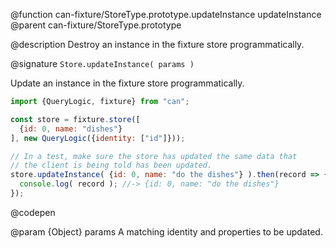 @function can-fixture/StoreType.prototype.updateInstance updateInstance
@parent can-fixture/StoreType.prototype

@description Destroy an instance in the fixture store programmatically.

@signature `Store.updateInstance( params )`

  Update an instance in the fixture store programmatically.

  ```js
  import {QueryLogic, fixture} from "can";

  const store = fixture.store([
    {id: 0, name: "dishes"}
  ], new QueryLogic({identity: ["id"]}));

  // In a test, make sure the store has updated the same data that
  // the client is being told has been updated.
  store.updateInstance( {id: 0, name: "do the dishes"} ).then(record => {
    console.log( record ); //-> {id: 0, name: "do the dishes"}
  });
  ```
  @codepen

  @param {Object} params A matching identity and properties to be updated.
